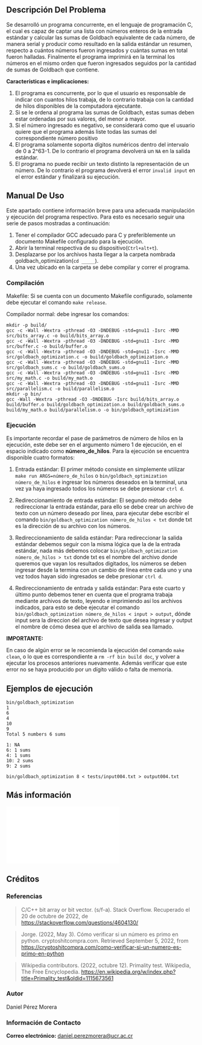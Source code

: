 ## Descripción Del Problema

Se desarrolló un programa concurrente, en el lenguaje de programación C, el cual es capaz de captar una lista con números enteros de la entrada estándar y calcular las sumas de Goldbach equivalente de cada número, de manera serial y producir como resultado en la salida estándar un resumen, respecto a cuántos números fueron ingresados y cuántas sumas en total fueron halladas. Finalmente el programa imprimirá en la terminal los números en el mismo orden que fueron ingresados seguidos por la cantidad de sumas de Goldbach que contiene.

**Características e implicaciones:**

1. El programa es concurrente, por lo que el usuario es responsable de indicar con cuantos hilos trabaja, de lo contrario trabaja con la cantidad de hilos disponibles de la computadora ejecutante.
2. Si se le ordena al programa las sumas de Goldbach, estas sumas deben estar ordenadas por sus valores, del menor a mayor.
3. Si el número ingresado es negativo, se considerará como que el usuario quiere que el programa además liste todas las sumas del correspondiente número positivo
4. El programa solamente soporta dígitos numéricos dentro del intervalo de 0 a 2^63-1. De lo contrario el programa devolverá un `NA` en la salida estándar.
5. El programa no puede recibir un texto distinto la representación de un número. De lo contrario el programa devolverá el error `invalid input` en el error estándar y finalizará su ejecución.

## Manual De Uso

Este apartado contiene información breve para una adecuada manipulación y ejecución del programa respectivo. Para esto es necesario seguir una serie de pasos mostradas a continuación:

1. Tener el compilador GCC adecuado para C y preferiblemente un documento Makefile
configurado para la ejecución.
2. Abrir la terminal respectiva de su dispositivo(`Ctrl+alt+t`).
3. Desplazarse por los archivos hasta llegar a la carpeta nombrada goldbach_optimization(`cd _____`).
4. Una vez ubicado en la carpeta se debe compilar y correr el programa.

### Compilación

Makefile: Si se cuenta con un documento Makefile configurado, solamente
debe ejecutar el comando `make release`.

Compilador normal: debe ingresar los comandos:

```
mkdir -p build/
gcc -c -Wall -Wextra -pthread -O3 -DNDEBUG -std=gnu11 -Isrc -MMD src/bits_array.c -o build/bits_array.o
gcc -c -Wall -Wextra -pthread -O3 -DNDEBUG -std=gnu11 -Isrc -MMD src/buffer.c -o build/buffer.o
gcc -c -Wall -Wextra -pthread -O3 -DNDEBUG -std=gnu11 -Isrc -MMD src/goldbach_optimization.c -o build/goldbach_optimization.o
gcc -c -Wall -Wextra -pthread -O3 -DNDEBUG -std=gnu11 -Isrc -MMD src/goldbach_sums.c -o build/goldbach_sums.o
gcc -c -Wall -Wextra -pthread -O3 -DNDEBUG -std=gnu11 -Isrc -MMD src/my_math.c -o build/my_math.o
gcc -c -Wall -Wextra -pthread -O3 -DNDEBUG -std=gnu11 -Isrc -MMD src/parallelism.c -o build/parallelism.o
mkdir -p bin/
gcc -Wall -Wextra -pthread -O3 -DNDEBUG -Isrc build/bits_array.o build/buffer.o build/goldbach_optimization.o build/goldbach_sums.o build/my_math.o build/parallelism.o -o bin/goldbach_optimization
```

### Ejecución

Es importante recordar el pase de parámetros de número de hilos en la ejecución, este debe ser en el argumento número 1 de ejecución, en el espacio indicado como **número_de_hilos**.
Para la ejecución se encuentra disponible cuatro formatos:
 
1. Entrada estándar: El primer método consiste en simplemente utilizar `make run ARGS=número_de_hilos` o
`bin/goldbach_optimization número_de_hilos` e ingresar los números deseados en la terminal, una vez ya haya
ingresado todos los números se debe presionar `ctrl d`.

2. Redireccionamiento de entrada estándar: El segundo método debe redireccionar la entrada estándar,
para ello se debe crear un archivo de texto con un número deseado por línea, para ejecutar debe
escribir el comando `bin/goldbach_optimization número_de_hilos < txt` donde txt es la dirección de su archivo con los números.

3. Redireccionamiento de salida estándar: Para redireccionar la salida estándar debemos seguir con la
misma lógica que la de la entrada estándar, nada más debemos colocar
`bin/goldbach_optimization número_de_hilos > txt` donde txt es el nombre del archivo donde queremos que vayan
los resultados digitados, los números se deben ingresar desde la termina con un cambio de línea entre cada
uno y una vez todos hayan sido ingresados se debe presionar `ctrl d`.

4. Redireccionamiento de entrada y salida estándar: Para este cuarto y último punto debemos tener en
cuenta que el programa trabaja mediante archivos de texto, leyendo e imprimiendo así los archivos
indicados, para esto se debe ejecutar el comando `bin/goldbach_optimization número_de_hilos < input > output`,
dónde input sera la direccion del archivo de texto que desea ingresar y output el nombre de cómo
desea que el archivo de salida sea llamado.

**IMPORTANTE:**

En caso de algún error se le recomienda la ejecución del comando ```make clean```, o lo que es
correspondiente a ```rm -rf bin build doc```, y volver a ejecutar los procesos anteriores nuevamente.
Además verificar que este error no se haya producido por un dígito válido o falta de memoria.

## Ejemplos de ejecución

```
bin/goldbach_optimization
1
6
4
10
9
Total 5 numbers 6 sums

1: NA
6: 1 sums
4: 1 sums
10: 2 sums
9: 2 sums
```

```
bin/goldbach_optimization 8 < tests/input004.txt > output004.txt
```

## Más información

![Estructura De Datos Implementada](./design/README.md)

## Créditos

### Referencias

> C/C++ bit array or bit vector. (s/f-a). Stack Overflow. Recuperado el 20 de octubre de 2022, de https://stackoverflow.com/questions/4604130/

> Jorge. (2022, May 3). Cómo verificar si un número es primo en python. cryptoshitcompra.com. Retrieved September 5, 2022, from https://cryptoshitcompra.com/como-verificar-si-un-numero-es-primo-en-python

> Wikipedia contributors. (2022, octubre 12). Primality test. Wikipedia, The Free Encyclopedia. https://en.wikipedia.org/w/index.php?title=Primality_test&oldid=1115673561

### Autor

Daniel Pérez Morera

### Información de Contacto

**Correo electrónico:** daniel.perezmorera@ucr.ac.cr
